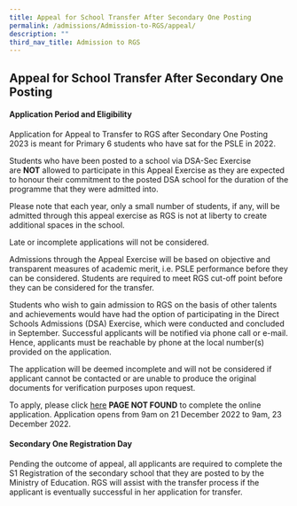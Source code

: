 ```yaml
---
title: Appeal for School Transfer After Secondary One Posting
permalink: /admissions/Admission-to-RGS/appeal/
description: ""
third_nav_title: Admission to RGS
---
```

## Appeal for School Transfer After Secondary One Posting

#### Application Period and Eligibility

Application for Appeal to Transfer to RGS after Secondary One Posting 2023 is meant for Primary 6 students who have sat for the PSLE in 2022.

Students who have been posted to a school via DSA-Sec Exercise are **NOT** allowed to participate in this Appeal Exercise as they are expected to honour their commitment to the posted DSA school for the duration of the programme that they were admitted into.

Please note that each year, only a small number of students, if any, will be admitted through this appeal exercise as RGS is not at liberty to create additional spaces in the school.

Late or incomplete applications will not be considered.  
  
Admissions through the Appeal Exercise will be based on objective and transparent measures of academic merit, i.e. PSLE performance before they can be considered. Students are required to meet RGS cut-off point before they can be considered for the transfer.  

Students who wish to gain admission to RGS on the basis of other talents and achievements would have had the option of participating in the Direct Schools Admissions (DSA) Exercise, which were conducted and concluded in September. 
Successful applicants will be notified via phone call or e-mail. Hence, applicants must be reachable by phone at the local number(s) provided on the application.

The application will be deemed incomplete and will not be considered if applicant cannot be contacted or are unable to produce the original documents for verification purposes upon request.  

To apply, please click [here](https://go.gov.sg/rgs-2023y1-appeal) **PAGE NOT FOUND** to complete the online application. Application opens from 9am on 21 December 2022 to 9am, 23 December 2022.

#### Secondary One Registration Day

Pending the outcome of appeal, all applicants are required to complete the S1 Registration of the secondary school that they are posted to by the Ministry of Education. RGS will assist with the transfer process if the applicant is eventually successful in her application for transfer.